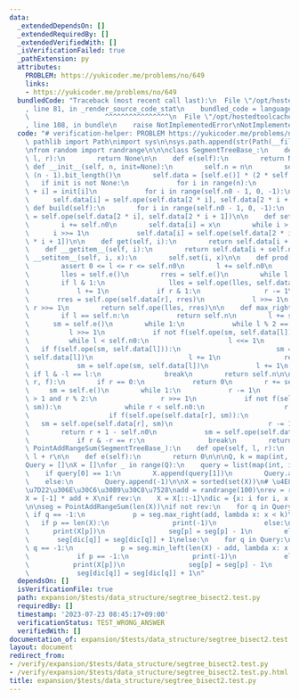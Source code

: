```yaml
---
data:
  _extendedDependsOn: []
  _extendedRequiredBy: []
  _extendedVerifiedWith: []
  _isVerificationFailed: true
  _pathExtension: py
  attributes:
    PROBLEM: https://yukicoder.me/problems/no/649
    links:
    - https://yukicoder.me/problems/no/649
  bundledCode: "Traceback (most recent call last):\n  File \"/opt/hostedtoolcache/Python/3.11.4/x64/lib/python3.11/site-packages/onlinejudge_verify/documentation/build.py\"\
    , line 81, in _render_source_code_stat\n    bundled_code = language.bundle(\n\
    \                   ^^^^^^^^^^^^^^^^\n  File \"/opt/hostedtoolcache/Python/3.11.4/x64/lib/python3.11/site-packages/onlinejudge_verify/languages/python.py\"\
    , line 108, in bundle\n    raise NotImplementedError\nNotImplementedError\n"
  code: "# verification-helper: PROBLEM https://yukicoder.me/problems/no/649\n\nfrom\
    \ pathlib import Path\nimport sys\n\nsys.path.append(str(Path(__file__).resolve().parent.parent.parent.parent))\n\
    \nfrom random import randrange\n\n\nclass SegmentTreeBase_:\n    def ope(self,\
    \ l, r):\n        return None\n\n    def e(self):\n        return None\n\n   \
    \ def __init__(self, n, init=None):\n        self.n = n\n        self.n0 = 1 <<\
    \ (n - 1).bit_length()\n        self.data = [self.e()] * (2 * self.n0)\n     \
    \   if init is not None:\n            for i in range(n):\n                self.data[self.n0\
    \ + i] = init[i]\n            for i in range(self.n0 - 1, 0, -1):\n          \
    \      self.data[i] = self.ope(self.data[2 * i], self.data[2 * i + 1])\n\n   \
    \ def build(self):\n        for i in range(self.n0 - 1, 0, -1):\n            self.data[i]\
    \ = self.ope(self.data[2 * i], self.data[2 * i + 1])\n\n    def set(self, i, x):\n\
    \        i += self.n0\n        self.data[i] = x\n        while i > 1:\n      \
    \      i >>= 1\n            self.data[i] = self.ope(self.data[2 * i], self.data[2\
    \ * i + 1])\n\n    def get(self, i):\n        return self.data[i + self.n0]\n\n\
    \    def __getitem__(self, i):\n        return self.data[i + self.n0]\n\n    def\
    \ __setitem__(self, i, x):\n        self.set(i, x)\n\n    def prod(self, l, r):\n\
    \        assert 0 <= l <= r <= self.n0\n        l += self.n0\n        r += self.n0\n\
    \        lles = self.e()\n        rres = self.e()\n        while l < r:\n    \
    \        if l & 1:\n                lles = self.ope(lles, self.data[l])\n    \
    \            l += 1\n            if r & 1:\n                r -= 1\n         \
    \       rres = self.ope(self.data[r], rres)\n            l >>= 1\n           \
    \ r >>= 1\n        return self.ope(lles, rres)\n\n    def max_right(self, l, f):\n\
    \        if l == self.n:\n            return self.n\n        l += self.n0\n  \
    \      sm = self.e()\n        while 1:\n            while l % 2 == 0:\n      \
    \          l >>= 1\n            if not f(self.ope(sm, self.data[l])):\n      \
    \          while l < self.n0:\n                    l <<= 1\n                 \
    \   if f(self.ope(sm, self.data[l])):\n                        sm = self.ope(sm,\
    \ self.data[l])\n                        l += 1\n                return l - self.n0\n\
    \            sm = self.ope(sm, self.data[l])\n            l += 1\n           \
    \ if l & -l == l:\n                break\n        return self.n\n\n    def min_left(self,\
    \ r, f):\n        if r == 0:\n            return 0\n        r += self.n0\n   \
    \     sm = self.e()\n        while 1:\n            r -= 1\n            while r\
    \ > 1 and r % 2:\n                r >>= 1\n            if not f(self.ope(self.data[r],\
    \ sm)):\n                while r < self.n0:\n                    r = 2 * r + 1\n\
    \                    if f(self.ope(self.data[r], sm)):\n                     \
    \   sm = self.ope(self.data[r], sm)\n                        r -= 1\n        \
    \        return r + 1 - self.n0\n            sm = self.ope(self.data[r], sm)\n\
    \            if r & -r == r:\n                break\n        return 0\n\n\nclass\
    \ PointAddRangeSum(SegmentTreeBase_):\n    def ope(self, l, r):\n        return\
    \ l + r\n\n    def e(self):\n        return 0\n\n\nQ, k = map(int, input().split())\n\
    Query = []\nX = []\nfor _ in range(Q):\n    query = list(map(int, input().split()))\n\
    \    if query[0] == 1:\n        X.append(query[1])\n        Query.append(query[1])\n\
    \    else:\n        Query.append(-1)\n\nX = sorted(set(X))\n# \u4E8C\u5206\u63A2\
    \u7D22\u306E\u30C6\u30B9\u30C8\u7528\nadd = randrange(100)\nrev = randrange(2)\n\
    X = [-1] * add + X\nif rev:\n    X = X[::-1]\ndic = {x: i for i, x in enumerate(X)}\n\
    \n\nseg = PointAddRangeSum(len(X))\nif not rev:\n    for q in Query:\n       \
    \ if q == -1:\n            p = seg.max_right(add, lambda x: x < k)\n         \
    \   if p == len(X):\n                print(-1)\n            else:\n          \
    \      print(X[p])\n                seg[p] = seg[p] - 1\n        else:\n     \
    \       seg[dic[q]] = seg[dic[q]] + 1\nelse:\n    for q in Query:\n        if\
    \ q == -1:\n            p = seg.min_left(len(X) - add, lambda x: x < k) - 1\n\
    \            if p == -1:\n                print(-1)\n            else:\n     \
    \           print(X[p])\n                seg[p] = seg[p] - 1\n        else:\n\
    \            seg[dic[q]] = seg[dic[q]] + 1\n"
  dependsOn: []
  isVerificationFile: true
  path: expansion/$tests/data_structure/segtree_bisect2.test.py
  requiredBy: []
  timestamp: '2023-07-23 08:45:17+09:00'
  verificationStatus: TEST_WRONG_ANSWER
  verifiedWith: []
documentation_of: expansion/$tests/data_structure/segtree_bisect2.test.py
layout: document
redirect_from:
- /verify/expansion/$tests/data_structure/segtree_bisect2.test.py
- /verify/expansion/$tests/data_structure/segtree_bisect2.test.py.html
title: expansion/$tests/data_structure/segtree_bisect2.test.py
---
```

